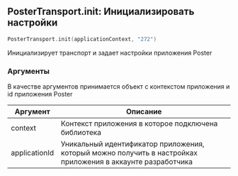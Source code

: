 ## PosterTransport.init: Инициализировать настройки 

```kotlin
PosterTransport.init(applicationContext, "272")
```

Инициализирует транспорт и задает настройки приложения Poster

### Аргументы

В качестве аргументов принимается объект с контекстом приложения и id приложения Poster

Аргумент | Описание
-------- | --------
context | Контекст приложения в которое подключена библиотека
applicationId | Уникальный идентификатор приложения, который можно получить в настройках приложения в аккаунте разработчика
